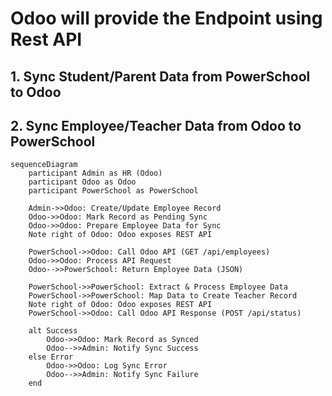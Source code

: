 # Odoo will provide the Endpoint using Rest API

## 1. Sync Student/Parent Data from PowerSchool to Odoo

## 2. Sync Employee/Teacher Data from Odoo to PowerSchool
```mermaid
sequenceDiagram
    participant Admin as HR (Odoo)
    participant Odoo as Odoo
    participant PowerSchool as PowerSchool

    Admin->>Odoo: Create/Update Employee Record
    Odoo->>Odoo: Mark Record as Pending Sync
    Odoo->>Odoo: Prepare Employee Data for Sync
    Note right of Odoo: Odoo exposes REST API

    PowerSchool->>Odoo: Call Odoo API (GET /api/employees)
    Odoo->>Odoo: Process API Request
    Odoo-->>PowerSchool: Return Employee Data (JSON)
    
    PowerSchool->>PowerSchool: Extract & Process Employee Data
    PowerSchool->>PowerSchool: Map Data to Create Teacher Record
    Note right of Odoo: Odoo exposes REST API
    PowerSchool->>Odoo: Call Odoo API Response (POST /api/status)

    alt Success
        Odoo->>Odoo: Mark Record as Synced
        Odoo-->>Admin: Notify Sync Success
    else Error
        Odoo->>Odoo: Log Sync Error
        Odoo-->>Admin: Notify Sync Failure
    end
```
